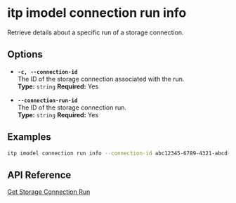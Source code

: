 # itp imodel connection run info

Retrieve details about a specific run of a storage connection.

## Options

- **`-c, --connection-id`**  
  The ID of the storage connection associated with the run.  
  **Type:** `string` **Required:** Yes

- **`--connection-run-id`**  
  The ID of the storage connection run.  
  **Type:** `string` **Required:** Yes

## Examples

```bash
itp imodel connection run info --connection-id abc12345-6789-4321-abcd-9876543210ef --connection-run-id run98765-4321-abcd-1234-567890abcdef
```

## API Reference

[Get Storage Connection Run](https://developer.bentley.com/apis/synchronization/operations/get-storage-connection-run/)